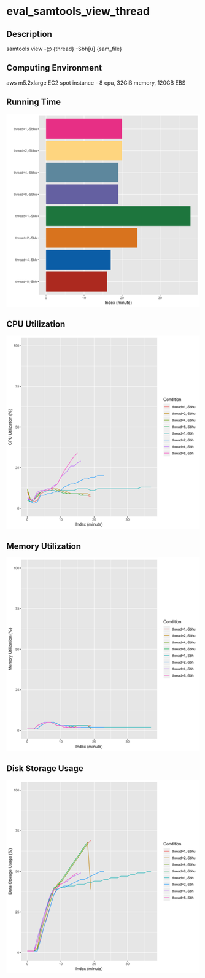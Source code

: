 # eval_samtools_view_thread

## Description
samtools view -@ {thread} -Sbh[u] {sam_file}

## Computing Environment
aws m5.2xlarge EC2 spot instance - 8 cpu, 32GiB memory, 120GB EBS

## Running Time
![Running Time](output/running_time.png)

## CPU Utilization
![CPU Utilization](output/cpu_utilization.png)

## Memory Utilization
![Memory Utilization](output/memory_utilization.png)

## Disk Storage Usage
![Disk Storage Usage](output/disk_storage_usage.png)
